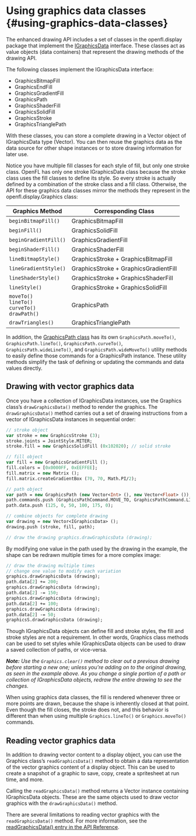 # Using graphics data classes {#using-graphics-data-classes}

The enhanced drawing API includes a set of classes in the openfl.display package that implement the [IGraphicsData](http://api.openfl.org/openfl/display/IGraphicsData.html) interface. These classes act as value objects (data containers) that represent the drawing methods of the drawing API.

The following classes implement the IGraphicsData interface:

*   GraphicsBitmapFill
*   GraphicsEndFill
*   GraphicsGradientFill
*   GraphicsPath
*   GraphicsShaderFill
*   GraphicsSolidFill
*   GraphicsStroke
*   GraphicsTrianglePath

With these classes, you can store a complete drawing in a Vector object of IGraphicsData type (Vector<IGraphicsData>). You can then reuse the graphics data as the data source for other shape instances or to store drawing information for later use.

Notice you have multiple fill classes for each style of fill, but only one stroke class. OpenFL has only one stroke IGraphicsData class because the stroke class uses the fill classes to define its style. So every stroke is actually defined by a combination of the stroke class and a fill class. Otherwise, the API for these graphics data classes mirror the methods they represent in the openfl.display.Graphics class:

| **Graphics Method** | **Corresponding Class** |
| --- | --- |
| `beginBitmapFill()` | GraphicsBitmapFill |
| `beginFill()` | GraphicsSolidFill |
| `beginGradientFill()` | GraphicsGradientFill |
| `beginShaderFill()` | GraphicsShaderFill |
| `lineBitmapStyle()` | GraphicsStroke + GraphicsBitmapFill |
| `lineGradientStyle()` | GraphicsStroke + GraphicsGradientFill |
| `lineShaderStyle()` | GraphicsStroke + GraphicsShaderFill |
| `lineStyle()` | GraphicsStroke + GraphicsSolidFill |
| `moveTo()`<br/>`lineTo()`<br/>`curveTo()`<br/>`drawPath()` | GraphicsPath |
| `drawTriangles()` | GraphicsTrianglePath |

In addition, the [GraphicsPath class](http://api.openfl.org/openfl/display/GraphicsPath.html) has its own `GraphicsPath.moveTo()`, `GraphicsPath.lineTo()`, `GraphicsPath.curveTo()`, `GraphicsPath.wideLineTo()`, and `GraphicsPath.wideMoveTo()` utility methods to easily define those commands for a GraphicsPath instance. These utility methods simplify the task of defining or updating the commands and data values directly.

## Drawing with vector graphics data

Once you have a collection of IGraphicsData instances, use the Graphics class’s `drawGraphicsData()` method to render the graphics. The `drawGraphicsData()` method carries out a set of drawing instructions from a vector of IGraphicsData instances in sequential order:

```haxe
// stroke object
var stroke = new GraphicsStroke (3);
stroke.joints = JointStyle.MITER;
stroke.fill = new GraphicsSolidFill (0x102020); // solid stroke

// fill object
var fill = new GraphicsGradientFill ();
fill.colors = [0x0000FF, 0xEEFFEE];
fill.matrix = new Matrix ();
fill.matrix.createGradientBox (70, 70, Math.PI/2);

// path object
var path = new GraphicsPath (new Vector<Int> (), new Vector<Float> ());
path.commands.push (GraphicsPathCommand.MOVE_TO, GraphicsPathCommand.LINE_TO, GraphicsPathCommand.LINE_TO);
path.data.push (125, 0, 50, 100, 175, 0);

// combine objects for complete drawing
var drawing = new Vector<IGraphicsData> ();
drawing.push (stroke, fill, path);

// draw the drawing graphics.drawGraphicsData (drawing);
```

By modifying one value in the path used by the drawing in the example, the shape can be redrawn multiple times for a more complex image:

```haxe
// draw the drawing multiple times
// change one value to modify each variation
graphics.drawGraphicsData (drawing);
path.data[2] += 200;
graphics.drawGraphicsData (drawing);
path.data[2] -= 150;
graphics.drawGraphicsData (drawing);
path.data[2] += 100;
graphics.drawGraphicsData (drawing);
path.data[2] -= 50;
graphicsS.drawGraphicsData (drawing);
```

Though IGraphicsData objects can define fill and stroke styles, the fill and stroke styles are not a requirement. In other words, Graphics class methods can be used to set styles while IGraphicsData objects can be used to draw a saved collection of paths, or vice-versa.

**_Note:_** _Use the `Graphics.clear()` method to clear out a previous drawing before starting a new one; unless you're adding on to the original drawing, as seen in the example above. As you change a single portion of a path or collection of IGraphicsData objects, redraw the entire drawing to see the changes._

When using graphics data classes, the fill is rendered whenever three or more points are drawn, because the shape is inherently closed at that point. Even though the fill closes, the stroke does not, and this behavior is different than when using multiple `Graphics.lineTo()` or `Graphics.moveTo()` commands.

## Reading vector graphics data

In addition to drawing vector content to a display object, you can use the Graphics class’s `readGraphicsData()` method to obtain a data representation of the vector graphics content of a display object. This can be used to create a snapshot of a graphic to save, copy, create a spritesheet at run time, and more.

Calling the `readGraphicsData()` method returns a Vector instance containing IGraphicsData objects. These are the same objects used to draw vector graphics with the `drawGraphicsData()` method.

There are several limitations to reading vector graphics with the `readGraphicsData()` method. For more information, see the [readGraphicsData() entry in the API Reference](http://api.openfl.org/openfl/display/Graphics.html#readGraphicsData).